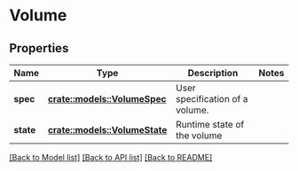 # Volume

## Properties

Name | Type | Description | Notes
------------ | ------------- | ------------- | -------------
**spec** | [**crate::models::VolumeSpec**](.md) | User specification of a volume. | 
**state** | [**crate::models::VolumeState**](.md) | Runtime state of the volume | 


[[Back to Model list]](../README.md#documentation-for-models) [[Back to API list]](../README.md#documentation-for-api-endpoints) [[Back to README]](../README.md)

